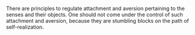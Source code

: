 There are principles to regulate attachment and aversion pertaining to the senses and their objects. One should not come under the control of such attachment and aversion, because they are stumbling blocks on the path of self-realization.